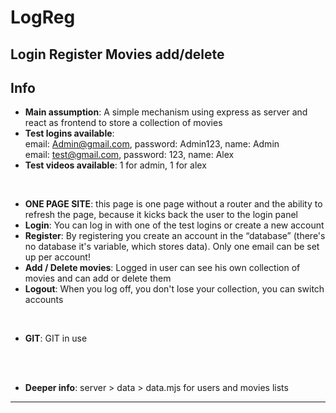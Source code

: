# LogReg
Login Register Movies add/delete
---

## **Info**

- **Main assumption**: A simple mechanism using express as server and react as frontend to store a collection of movies
- **Test logins available**: </br >
 email: Admin@gmail.com, password: Admin123, name: Admin </br >
 email: test@gmail.com, password: 123, name: Alex
- **Test videos available**: 1 for admin, 1 for alex

<br />

  
- **ONE PAGE SITE**: this page is one page without a router and the ability to refresh the page, because it kicks back the user to the login panel
- **Login**: You can log in with one of the test logins or create a new account
- **Register**: By registering you create an account in the “database” (there's no database it's variable, which stores data). Only one email can be set up per account!
- **Add / Delete movies**: Logged in user can see his own collection of movies and can add or delete them
- **Logout**: When you log off, you don't lose your collection, you can switch accounts
</br >
  
- **GIT**: GIT in use
</br >
</br >
  
- **Deeper info**: server > data > data.mjs for users and movies lists

---
